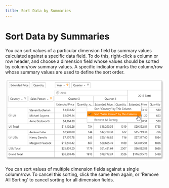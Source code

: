 ```yaml
---
title: Sort Data by Summaries
---
```

# Sort Data by Summaries
You can sort values of a particular dimension field by summary values calculated against a specific data field. To do this, right-click a column or row header, and choose a dimension field whose values should be sorted by column/row summary values. A specific indicator marks the column/row whose summary values are used to define the sort order.

![eud_Pivot_SortBySummary](../../../../images/img9165.png)

You can sort values of multiple dimension fields against a single column/row. To cancel this sorting, click the same item again, or 'Remove All Sorting' to cancel sorting for all dimension fields.